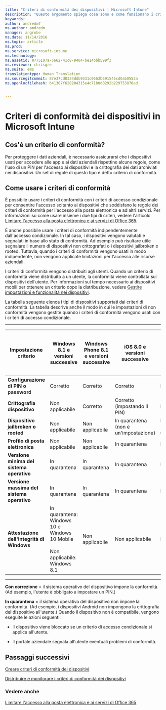 ```yaml
---
title: "Criteri di conformità dei dispositivi | Microsoft Intune"
description: "Questo argomento spiega cosa sono e come funzionano i criteri di conformità del dispositivo."
keywords: 
author: andredm7
ms.author: andredm
manager: angrobe
ms.date: 11/14/2016
ms.topic: article
ms.prod: 
ms.service: microsoft-intune
ms.technology: 
ms.assetid: 0775107a-6662-41c8-9404-be14bbb599f3
ms.reviewer: chrisgre
ms.suite: ems
translationtype: Human Translation
ms.sourcegitcommit: 87e37cd8334ddb9331c0662b691545cd0ab0553a
ms.openlocfilehash: b41307f620284315e4c71b0d0292b229753876ad


---
```


# <a name="device-compliance-policies-in-microsoft-intune"></a>Criteri di conformità dei dispositivi in Microsoft Intune
## <a name="what-is-a-compliance-policy"></a>Cos'è un criterio di conformità?
Per proteggere i dati aziendali, è necessario assicurarsi che i dispositivi usati per accedere alle app e ai dati aziendali rispettino alcune regole, come l'uso di un PIN per l'accesso ai dispositivi e la crittografia dei dati archiviati nei dispositivi. Un set di regole di questo tipo è detto criterio di conformità.

## <a name="how-should-i-use-compliance-policies"></a>Come usare i criteri di conformità
È possibile usare i criteri di conformità con i criteri di accesso condizionale per consentire l'accesso soltanto ai dispositivi che soddisfano le regole dei criteri di conformità per l'accesso alla posta elettronica e ad altri servizi. Per informazioni su come usare insieme i due tipi di criteri, vedere l'articolo [Limitare l'accesso alla posta elettronica e ai servizi di Office 365](restrict-access-to-email-and-o365-services-with-microsoft-intune.md).

È anche possibile usare i criteri di conformità indipendentemente dall'accesso condizionale. In tal caso, i dispositivi vengono valutati e segnalati in base allo stato di conformità. Ad esempio può risultare utile segnalare il numero di dispositivi non crittografati o i dispositivi jailbroken o rooted. Tuttavia, quando i criteri di conformità vengono usati in modo indipendente, non vengono applicate limitazioni per l'accesso alle risorse aziendali.

I criteri di conformità vengono distribuiti agli utenti. Quando un criterio di conformità viene distribuito a un utente, la conformità viene controllata sui dispositivi dell’utente.
Per informazioni sul tempo necessario ai dispositivi mobili per ottenere un criterio dopo la distribuzione, vedere [Gestire impostazioni e funzionalità nei dispositivi](https://docs.microsoft.com/en-us/intune/deploy-use/manage-settings-and-features-on-your-devices-with-microsoft-intune-policies#frequently-asked-questions-about-intune-policies).

La tabella seguente elenca i tipi di dispositivi supportati dai criteri di conformità. La tabella descrive anche il modo in cui le impostazioni di non conformità vengono gestite quando i criteri di conformità vengono usati con i criteri di accesso condizionale.

-----------------------------

|Impostazione criterio| Windows 8.1 e versioni successive| Windows Phone 8.1 e versioni successive| iOS 8.0 e versioni successive|Android 4.0 e versioni successive<br/>Samsung KNOX Standard 4.0 e versioni successive|
|-----|----|----|----|----|
|**Configurazione di PIN o password** |Corretto|Corretto|Corretto|In quarantena|
|**Crittografia dispositivo**|Non applicabile|Corretto|Corretto (impostando il PIN)|In quarantena|
|**Dispositivo jailbroken o rooted**|Non applicabile|Non applicabile|In quarantena (non è un'impostazione)|In quarantena (non è un'impostazione)|
|**Profilo di posta elettronica**|Non applicabile|Non applicabile|In quarantena|Non applicabile|
|**Versione minima del sistema operativo**|In quarantena|In quarantena|In quarantena|In quarantena|
|**Versione massima del sistema operativo**|In quarantena|In quarantena|In quarantena|In quarantena|
|**Attestazione dell'integrità di Windows**|In quarantena: Windows 10 e Windows 10 Mobile<br /><br />Non applicabile: Windows 8.1|Non applicabile|Non applicabile|Non applicabile|

------------------------------

**Con correzione** = il sistema operativo del dispositivo impone la conformità. (Ad esempio, l'utente è obbligato a impostare un PIN.)

**In quarantena** = il sistema operativo del dispositivo non impone la conformità. (Ad esempio, i dispositivi Android non impongono la crittografia del dispositivo all'utente.) Quando il dispositivo non è compatibile, vengono eseguite le azioni seguenti:

-   Il dispositivo viene bloccato se un criterio di accesso condizionale si applica all'utente.

-   Il portale aziendale segnala all'utente eventuali problemi di conformità.

## <a name="next-steps"></a>Passaggi successivi
[Creare criteri di conformità dei dispositivi](create-a-device-compliance-policy-in-microsoft-intune.md)

[Distribuire e monitorare i criteri di conformità dei dispositivi](deploy-and-monitor-a-device-compliance-policy-in-microsoft-intune.md)

### <a name="see-also"></a>Vedere anche
[Limitare l'accesso alla posta elettronica e ai servizi di Office 365](restrict-access-to-email-and-o365-services-with-microsoft-intune.md)



<!--HONumber=Dec16_HO2-->


